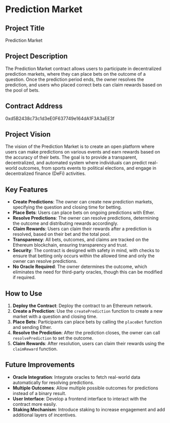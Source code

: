 # Prediction Market

## Project Title
Prediction Market

## Project Description
The Prediction Market contract allows users to participate in decentralized prediction markets, where they can place bets on the outcome of a question. Once the prediction period ends, the owner resolves the prediction, and users who placed correct bets can claim rewards based on the pool of bets.


## Contract Address
0xd5B2438c73c1d3eE0F637749e164dA1F3A3aEE3f

## Project Vision
The vision of the Prediction Market is to create an open platform where users can make predictions on various events and earn rewards based on the accuracy of their bets. The goal is to provide a transparent, decentralized, and automated system where individuals can predict real-world outcomes, from sports events to political elections, and engage in decentralized finance (DeFi) activities.

## Key Features
- **Create Predictions**: The owner can create new prediction markets, specifying the question and closing time for betting.
- **Place Bets**: Users can place bets on ongoing predictions with Ether.
- **Resolve Predictions**: The owner can resolve predictions, determining the outcome and distributing rewards accordingly.
- **Claim Rewards**: Users can claim their rewards after a prediction is resolved, based on their bet and the total pool.
- **Transparency**: All bets, outcomes, and claims are tracked on the Ethereum blockchain, ensuring transparency and trust.
- **Security**: The contract is designed with safety in mind, with checks to ensure that betting only occurs within the allowed time and only the owner can resolve predictions.
- **No Oracle Required**: The owner determines the outcome, which eliminates the need for third-party oracles, though this can be modified if required.

## How to Use
1. **Deploy the Contract**: Deploy the contract to an Ethereum network.
2. **Create a Prediction**: Use the `createPrediction` function to create a new market with a question and closing time.
3. **Place Bets**: Participants can place bets by calling the `placeBet` function and sending Ether.
4. **Resolve the Prediction**: After the prediction closes, the owner can call `resolvePrediction` to set the outcome.
5. **Claim Rewards**: After resolution, users can claim their rewards using the `claimReward` function.

## Future Improvements
- **Oracle Integration**: Integrate oracles to fetch real-world data automatically for resolving predictions.
- **Multiple Outcomes**: Allow multiple possible outcomes for predictions instead of a binary result.
- **User Interface**: Develop a frontend interface to interact with the contract more easily.
- **Staking Mechanism**: Introduce staking to increase engagement and add additional layers of incentives.



